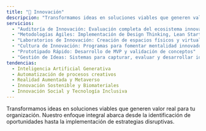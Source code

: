 ```yaml
---
title: "🚀 Innovación"
descripcion: "Transformamos ideas en soluciones viables que generen valor real para tu organización."
servicios:
  - "Auditoría de Innovación: Evaluación completa del ecosistema innovador actual"
  - "Metodologías Ágiles: Implementación de Design Thinking, Lean Startup, Scrum"
  - "Laboratorios de Innovación: Creación de espacios físicos y virtuales para experimentación"
  - "Cultura de Innovación: Programas para fomentar mentalidad innovadora en equipos"
  - "Prototipado Rápido: Desarrollo de MVP y validación de conceptos"
  - "Gestión de Ideas: Sistemas para capturar, evaluar y desarrollar ideas internas"
tendencias:
  - Inteligencia Artificial Generativa
  - Automatización de procesos creativos
  - Realidad Aumentada y Metaverso
  - Innovación Sostenible y Biomateriales
  - Innovación Social y Tecnología Inclusiva
---
```

Transformamos ideas en soluciones viables que generen valor real para tu organización. Nuestro enfoque integral abarca desde la identificación de oportunidades hasta la implementación de estrategias disruptivas.
